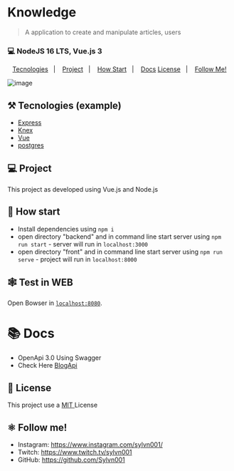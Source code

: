 # Knowledge

> A application to create and manipulate articles, users

### 💻 NodeJS  16 LTS, Vue.js 3

<p align="center">
  <a href="#%EF%B8%8F-tecnologies">Tecnologies</a>&nbsp;&nbsp;&nbsp;|&nbsp;&nbsp;&nbsp;
  <a href="#-project">Project</a>&nbsp;&nbsp;&nbsp;|&nbsp;&nbsp;&nbsp;
  <a href="#-how-Start">How Start</a>&nbsp;&nbsp;&nbsp;|&nbsp;&nbsp;&nbsp;
  <a href="#-Docs">Docs</a>
  <a href="#-license">License</a>&nbsp;&nbsp;&nbsp;|&nbsp;&nbsp;&nbsp;
  <a href="#atom_symbol-follow-me">Follow Me!</a>
</p>

![image](https://user-images.githubusercontent.com/50564121/163297818-11a4d919-58a0-4b2b-b65e-110d3aa55f72.png)


## ⚒️ Tecnologies (example)
- [Express](https://expressjs.com/pt-br/)
- [Knex]([https://jestjs.io/](http://knexjs.org/))
- [Vue](https://vuejs.org/)
- [postgres](https://www.postgresql.org/)

## 💻 Project
This project as developed using Vue.js and Node.js 

## 🚀 How start
- Install dependencies using `npm i`
- open directory "backend" and in command line start server using `npm run start` - server will run in `localhost:3000`
- open directory "front" and in command line start server using `npm run serve` - project will run in `localhost:8000`


## 🕸️ Test in WEB
Open Bowser in [`localhost:8080`](http://localhost:8080).

# 📚 Docs
- OpenApi 3.0 Using Swagger
- Check Here [BlogApi](https://apiblognestjs.herokuapp.com/api)

## 📝 License
This project use a <a href="./LICENSE"> MIT </a> License

## :atom_symbol: Follow me!
- Instagram: https://www.instagram.com/sylvn001/
- Twitch: https://www.twitch.tv/sylvn001
- GitHub: https://github.com/Sylvn001
